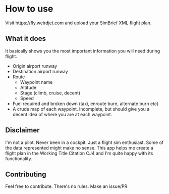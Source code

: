 # How to use

Visit https://fly.weirdjet.com and upload your SimBrief XML flight plan.

## What it does

It basically shows you the most important information you will need during flight.

- Origin airport runway
- Destination airport runway
- Route
  - Waypoint name
  - Altitude
  - Stage (climb, cruise, decent)
  - Speed
- Fuel required and broken down (taxi, enroute burn, alternate burn etc)
- A crude map of each waypoint. Incomplete, but should give you a decent idea of where you are at each waypoint.

## Disclaimer

I'm not a pilot. Never been in a cockpit. Just a flight sim enthusiast. Some of the data represented might make no sense. This app helps me create a flight plan in the Working Title Citation CJ4 and I'm quite happy with its functionality.

## Contributing

Feel free to contribute. There's no rules. Make an issue/PR.
